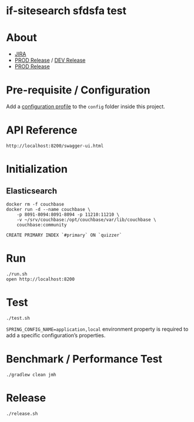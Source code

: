 if-sitesearch
    sfdsfa test
=

# About

* [JIRA]()
* [PROD Release]() / [DEV Release]()
* [PROD Release]()
    
# Pre-requisite / Configuration

Add a [configuration profile](https://docs.spring.io/spring-boot/docs/current/reference/html/boot-features-external-config.html#boot-features-external-config-profile-specific-properties) 
to the `config` folder inside this project.

# API Reference

    http://localhost:8200/swagger-ui.html

# Initialization

## Elasticsearch

    docker rm -f couchbase
    docker run -d --name couchbase \
        -p 8091-8094:8091-8094 -p 11210:11210 \
        -v ~/srv/couchbase:/opt/couchbase/var/lib/couchbase \
        couchbase:community

    CREATE PRIMARY INDEX `#primary` ON `quizzer` 
    
# Run 

    ./run.sh
    open http://localhost:8200
    
# Test

    ./test.sh

`SPRING_CONFIG_NAME=application,local` environment property is required to add a specific configuration’s properties.    

# Benchmark / Performance Test

    ./gradlew clean jmh

# Release

    ./release.sh